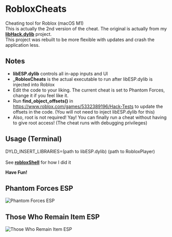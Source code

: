 # RobloxCheats
Cheating tool for Roblox (macOS M1)<br>
This is actually the 2nd version of the cheat. The original is actually from my [<b>libHack.dylib</b>](https://github.com/notahacker8/libHack) project.<br>
This project was rebuilt to be more flexible with updates and crash the application less.

## Notes
 - <b>libESP.dylib</b> controls all in-app inputs and UI
 - <b>_RobloxCheats</b> is the actual executable to run after libESP.dylib is injected into Roblox
 - Edit the code to your liking. The current cheat is set to Phantom Forces, change it if you feel like it.
 - Run <b>find_object_offsets()</b> in https://www.roblox.com/games/5332389196/Hack-Tests to update the offsets in the code. (You will not need to inject libESP.dylib for this)
 - Also, root is not required! Yay! You can finally run a cheat without having to give root access! (The cheat runs with debugging privileges)

## Usage (Terminal)
DYLD_INSERT_LIBRARIES=(path to libESP.dylib) (path to RobloxPlayer) <br> <br>
See [<b>robloxShell</b>](https://github.com/notahacker8/RobloxCheats/blob/main/robloxShell) for how I did it<br>

<b>Have Fun!</b>

## Phantom Forces ESP
![Phantom Forces ESP](https://github.com/notahacker8/RobloxCheatApp/blob/main/Phantom-Forces-ESP.png)

## Those Who Remain Item ESP
![Those Who Remain Item ESP](https://github.com/notahacker8/RobloxCheatApp/blob/main/Those-Who-Remain-Item-ESP.png)
